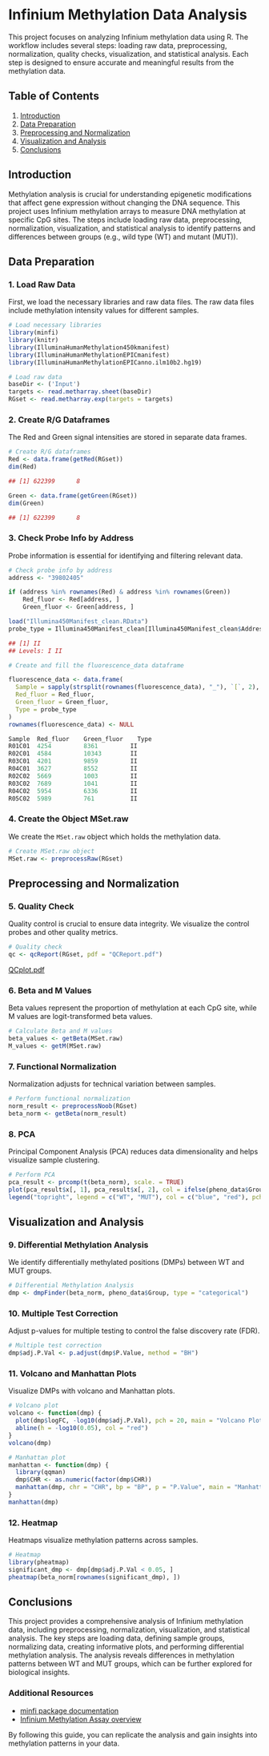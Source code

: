 # Infinium Methylation Data Analysis

This project focuses on analyzing Infinium methylation data using R. The workflow includes several steps: loading raw data, preprocessing, normalization, quality checks, visualization, and statistical analysis. Each step is designed to ensure accurate and meaningful results from the methylation data.

## Table of Contents
1. [Introduction](#introduction)
2. [Data Preparation](#data-preparation)
3. [Preprocessing and Normalization](#preprocessing-and-normalization)
4. [Visualization and Analysis](#visualization-and-analysis)
5. [Conclusions](#conclusions)

## Introduction

Methylation analysis is crucial for understanding epigenetic modifications that affect gene expression without changing the DNA sequence. This project uses Infinium methylation arrays to measure DNA methylation at specific CpG sites. The steps include loading raw data, preprocessing, normalization, visualization, and statistical analysis to identify patterns and differences between groups (e.g., wild type (WT) and mutant (MUT)).

## Data Preparation

### 1. Load Raw Data

First, we load the necessary libraries and raw data files. The raw data files include methylation intensity values for different samples.

```r
# Load necessary libraries
library(minfi)
library(knitr)
library(IlluminaHumanMethylation450kmanifest)
library(IlluminaHumanMethylationEPICmanifest)
library(IlluminaHumanMethylationEPICanno.ilm10b2.hg19)

# Load raw data
baseDir <- ('Input')
targets <- read.metharray.sheet(baseDir)
RGset <- read.metharray.exp(targets = targets)
```

### 2. Create R/G Dataframes

The Red and Green signal intensities are stored in separate data frames.

```r
# Create R/G dataframes
Red <- data.frame(getRed(RGset))
dim(Red)
```
```r
## [1] 622399      8
```

```r
Green <- data.frame(getGreen(RGset))
dim(Green)
```
```r
## [1] 622399      8
```

### 3. Check Probe Info by Address

Probe information is essential for identifying and filtering relevant data.

```r
# Check probe info by address
address <- "39802405"

if (address %in% rownames(Red) & address %in% rownames(Green)) 
    Red_fluor <- Red[address, ]
    Green_fluor <- Green[address, ]

load("Illumina450Manifest_clean.RData")
probe_type = Illumina450Manifest_clean[Illumina450Manifest_clean$AddressA_ID==address, 'Infinium_Design_Type']
```
```r
## [1] II
## Levels: I II
```

```r
# Create and fill the fluorescence_data dataframe

fluorescence_data <- data.frame(
  Sample = sapply(strsplit(rownames(fluorescence_data), "_"), `[`, 2),
  Red_fluor = Red_fluor,
  Green_fluor = Green_fluor,
  Type = probe_type
)
rownames(fluorescence_data) <- NULL
```
```r
Sample	Red_fluor    Green_fluor    Type
R01C01	4254	     8361	      II
R02C01	4584	     10343	      II
R03C01	4201	     9859	      II
R04C01	3627	     8552	      II
R02C02	5669	     1003	      II
R03C02	7689	     1041	      II
R04C02	5954	     6336	      II
R05C02	5989	     761	      II

```

### 4. Create the Object MSet.raw

We create the `MSet.raw` object which holds the methylation data.
```r
# Create MSet.raw object
MSet.raw <- preprocessRaw(RGset)
```


## Preprocessing and Normalization

### 5. Quality Check

Quality control is crucial to ensure data integrity. We visualize the control probes and other quality metrics.

```r
# Quality check
qc <- qcReport(RGset, pdf = "QCReport.pdf")
```
[QCplot.pdf](https://github.com/user-attachments/files/16011201/QCplot.pdf)

### 6. Beta and M Values

Beta values represent the proportion of methylation at each CpG site, while M values are logit-transformed beta values.

```r
# Calculate Beta and M values
beta_values <- getBeta(MSet.raw)
M_values <- getM(MSet.raw)
```

### 7. Functional Normalization

Normalization adjusts for technical variation between samples.

```r
# Perform functional normalization
norm_result <- preprocessNoob(RGset)
beta_norm <- getBeta(norm_result)
```

### 8. PCA

Principal Component Analysis (PCA) reduces data dimensionality and helps visualize sample clustering.

```r
# Perform PCA
pca_result <- prcomp(t(beta_norm), scale. = TRUE)
plot(pca_result$x[, 1], pca_result$x[, 2], col = ifelse(pheno_data$Group == "WT", "blue", "red"), main = "PCA of Beta Values", xlab = "PC1", ylab = "PC2")
legend("topright", legend = c("WT", "MUT"), col = c("blue", "red"), pch = 1)
```

## Visualization and Analysis

### 9. Differential Methylation Analysis

We identify differentially methylated positions (DMPs) between WT and MUT groups.

```r
# Differential Methylation Analysis
dmp <- dmpFinder(beta_norm, pheno_data$Group, type = "categorical")
```

### 10. Multiple Test Correction

Adjust p-values for multiple testing to control the false discovery rate (FDR).

```r
# Multiple test correction
dmp$adj.P.Val <- p.adjust(dmp$P.Value, method = "BH")
```

### 11. Volcano and Manhattan Plots

Visualize DMPs with volcano and Manhattan plots.

```r
# Volcano plot
volcano <- function(dmp) {
  plot(dmp$logFC, -log10(dmp$adj.P.Val), pch = 20, main = "Volcano Plot", xlab = "Log Fold Change", ylab = "-log10 Adjusted P-value")
  abline(h = -log10(0.05), col = "red")
}
volcano(dmp)

# Manhattan plot
manhattan <- function(dmp) {
  library(qqman)
  dmp$CHR <- as.numeric(factor(dmp$CHR))
  manhattan(dmp, chr = "CHR", bp = "BP", p = "P.Value", main = "Manhattan Plot")
}
manhattan(dmp)
```

### 12. Heatmap

Heatmaps visualize methylation patterns across samples.

```r
# Heatmap
library(pheatmap)
significant_dmp <- dmp[dmp$adj.P.Val < 0.05, ]
pheatmap(beta_norm[rownames(significant_dmp), ])
```

## Conclusions

This project provides a comprehensive analysis of Infinium methylation data, including preprocessing, normalization, visualization, and statistical analysis. The key steps are loading data, defining sample groups, normalizing data, creating informative plots, and performing differential methylation analysis. The analysis reveals differences in methylation patterns between WT and MUT groups, which can be further explored for biological insights.

### Additional Resources
- [minfi package documentation](https://bioconductor.org/packages/release/bioc/html/minfi.html)
- [Infinium Methylation Assay overview](https://www.illumina.com/techniques/microarrays/microarray-kits/infinium-methylation-assay.html)

By following this guide, you can replicate the analysis and gain insights into methylation patterns in your data.

